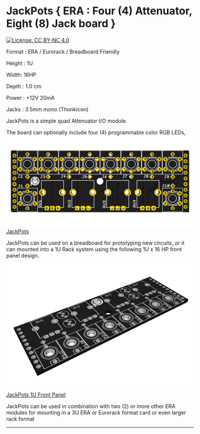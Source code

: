 # JackPots { ERA : Four (4) Attenuator, Eight (8) Jack board }

[![License: CC BY-NC 4.0](https://img.shields.io/badge/License-CC%20BY--NC%204.0-lightgrey.svg)](https://creativecommons.org/licenses/by-nc/4.0/)

Format : ERA / Eurorack / Breadboard Friendly

Height : 1U 

Width: 16HP

Depth : 1.0 cm

Power : +12V 20mA

Jacks : 3.5mm mono (Thonkicon)

JackPots is a simple quad Attenuator I/O module.

The board can optionally include four (4) programmable color RGB LEDs,
[![thingSoC JackPots](https://github.com/PatternAgents/JackPots/blob/master/JackPots/images/JackPots_top.png?raw=true)JackPots](https://github.com/patternagents/JackPots)

JackPots can be used on a breadboard for prototyping new circuits,
or it can mounted into a 1U Rack system using the following 1U x 16 HP front panel design.

[![JackPots 1U Front Panel](https://github.com/PatternAgents/JackPots/blob/master/JackPots/images/JackPots_iso.png?raw=true)JackPots 1U Front Panel](https://github.com/patternagents/JackPots)

JackPots can be used in combination with two (2) or more other ERA modules
for mounting in a 3U ERA or Eurorack format card or even larger rack format

---------------------------------------

